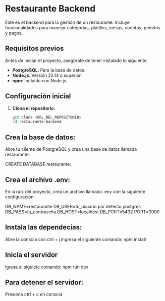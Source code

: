 # Restaurante Backend

Este es el backend para la gestión de un restaurante. Incluye funcionalidades para manejar categorías, platillos, mesas, cuentas, pedidos y pagos.

## Requisitos previos

Antes de iniciar el proyecto, asegúrate de tener instalado lo siguiente:

- **PostgreSQL**: Para la base de datos.
- **Node.js**: Versión 22.14 o superior.
- **npm**: Incluido con Node.js.

## Configuración inicial

1. **Clona el repositorio**:
   ```bash
   git clone <URL_DEL_REPOSITORIO>
   cd restaurante-backend

## Crea la base de datos:
Abre tu cliente de PostgreSQL y crea una base de datos llamada restaurante:

CREATE DATABASE restaurante;

## Crea el archivo .env:
En la raíz del proyecto, crea un archivo llamado .env con la siguiente configuración:

DB_NAME=restaurante
DB_USER=tu_usuario por defecto postgres
DB_PASS=tu_contraseña
DB_HOST=localhost
DB_PORT=5432
PORT=3000

## Instala las dependecias:
Abre la consola con ctrl + j
ingresa el siguiente comando:
npm install

## Inicia el servidor
igresa el siguiete comando:
npm run dev

## Para detener el servidor:
Presiona ctrl + c en consola